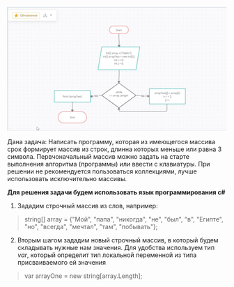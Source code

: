 ![bloc_scheme](bloc_scheme.png)

Дана задача: 
Написать программу, которая из имеющегося массива срок формирует массив из строк, длинна которых меньше или равна 3 символа. 
Первчоначальный массив можно задать на старте выполнения алгоритма (программы) или ввести с клавиатуры.
При решении не рекомендуется пользоваться коллекциями, лучше использовать исключительно массивы. 

**Для решения задачи будем использовать язык программирования c#**

 1. Зададим строчный массив из слов, например:
 >string[] array = {"Мой", "папа", "никогда", "не", "был", "в", "Египте", "но", "всегда", "мечтал", "там", "побывать"};

 2. Вторым шагом зададим новый строчный массив, в который будем складывать нужные нам значения. Для удобства используем тип *var*, который определит тип локальной переменной из типа присваиваемого ей значения

 > var arrayOne = new string[array.Length];